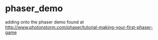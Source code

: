 phaser_demo
===========

adding onto the phaser demo found at http://www.photonstorm.com/phaser/tutorial-making-your-first-phaser-game
